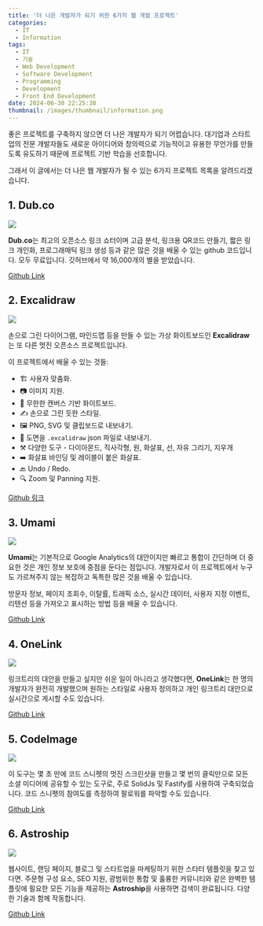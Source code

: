 ```yaml
---
title: '더 나은 개발자가 되기 위한 6가지 웹 개발 프로젝트'
categories:
  - IT
  - Information
tags:
  - IT
  - 기술
  - Web Development
  - Software Development
  - Programming
  - Development
  - Front End Development
date: 2024-06-30 22:25:38
thumbnail: /images/thumbnail/information.png
---
```


좋은 프로젝트를 구축하지 않으면 더 나은 개발자가 되기 어렵습니다. 대기업과 스타트업의 전문 개발자들도 새로운 아이디어와 창의력으로 기능적이고 유용한 무언가를 만들도록 유도하기 때문에 프로젝트 기반 학습을 선호합니다.

그래서 이 글에서는 더 나은 웹 개발자가 될 수 있는 6가지 프로젝트 목록을 알려드리겠습니다.

## 1. Dub.co

![](/images/header/info-19_1.png)

**Dub.co**는 최고의 오픈소스 링크 쇼터이며 고급 분석, 링크용 QR코드 만들기, 짧은 링크 개인화, 프로그래매틱 링크 생성 등과 같은 많은 것을 배울 수 있는 github 코드입니다. 모두 무료입니다. 깃허브에서 약 16,000개의 별을 받았습니다.

[Github Link](https://github.com/dubinc/dub)

## 2. Excalidraw

![](/images/header/info-19_2.png)

손으로 그린 다이어그램, 마인드맵 등을 만들 수 있는 가상 화이트보드인 **Excalidraw**는 또 다른 멋진 오픈소스 프로젝트입니다.

이 프로젝트에서 배울 수 있는 것들:

- 🏗️ 사용자 맞춤화.
- 📷 이미지 지원.
- 🎨 무한한 캔버스 기반 화이트보드.
- ✍️ 손으로 그린 듯한 스타일.
- 🖼️ PNG, SVG 및 클립보드로 내보내기.
- 💾 도면을 `.excalidraw` json 파일로 내보내기.
- ⚒️ 다양한 도구 - 다이아몬드, 직사각형, 원, 화살표, 선, 자유 그리기, 지우개
- ➡️ 화살표 바인딩 및 레이블이 붙은 화살표.
- 🔙 Undo / Redo.
- 🔍 Zoom 및 Panning 지원.

[Github 링크](https://github.com/excalidraw/excalidraw)

## 3. Umami

![](/images/header/info-19_3.png)

**Umami**는 기본적으로 Google Analytics의 대안이지만 빠르고 통합이 간단하며 더 중요한 것은 개인 정보 보호에 중점을 둔다는 점입니다. 개발자로서 이 프로젝트에서 누구도 가르쳐주지 않는 복잡하고 독특한 많은 것을 배울 수 있습니다.

방문자 정보, 페이지 조회수, 이탈률, 트래픽 소스, 실시간 데이터, 사용자 지정 이벤트, 리텐션 등을 가져오고 표시하는 방법 등을 배울 수 있습니다.

[Github Link](https://github.com/umami-software/umami)

## 4. OneLink

![](/images/header/info-19_4.png)

링크트리의 대안을 만들고 싶지만 쉬운 일이 아니라고 생각했다면, **OneLink**는 한 명의 개발자가 완전히 개발했으며 원하는 스타일로 사용자 정의하고 개인 링크트리 대안으로 실시간으로 게시할 수도 있습니다.

[Github Link](https://github.com/fayazara/onelink)

## 5. CodeImage

![](/images/header/info-19_5.png)

이 도구는 몇 초 만에 코드 스니펫의 멋진 스크린샷을 만들고 몇 번의 클릭만으로 모든 소셜 미디어에 공유할 수 있는 도구로, 주로 SolidJs 및 Fastify를 사용하여 구축되었습니다. 코드 스니펫의 참여도를 측정하여 팔로워를 파악할 수도 있습니다.

[Github Link](https://github.com/riccardoperra/codeimage)

## 6. Astroship

![](/images/header/info-19_6.png)

웹사이트, 랜딩 페이지, 블로그 및 스타트업을 마케팅하기 위한 스타터 템플릿을 찾고 있다면. 주문형 구성 요소, SEO 지원, 광범위한 통합 및 훌륭한 커뮤니티와 같은 완벽한 템플릿에 필요한 모든 기능을 제공하는 **Astroship**을 사용하면 검색이 완료됩니다. 다양한 기술과 함께 작동합니다.

[Github Link](https://github.com/surjithctly/astroship)
